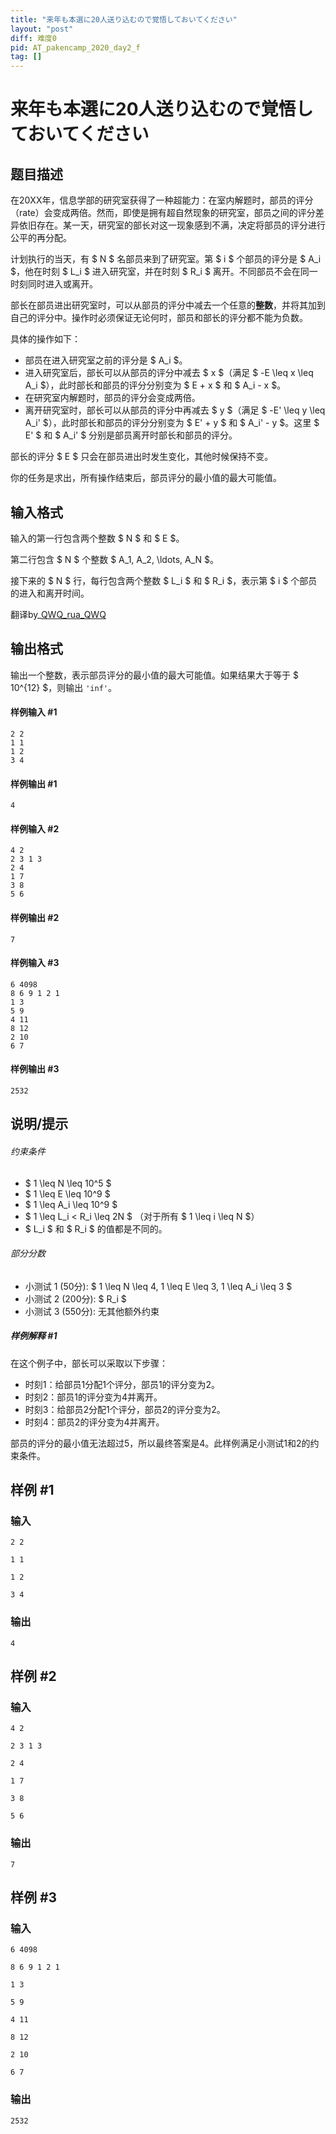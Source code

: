 ```yaml
---
title: "来年も本選に20人送り込むので覚悟しておいてください"
layout: "post"
diff: 难度0
pid: AT_pakencamp_2020_day2_f
tag: []
---
```


# 来年も本選に20人送り込むので覚悟しておいてください

## 题目描述

在20XX年，信息学部的研究室获得了一种超能力：在室内解题时，部员的评分（rate）会变成两倍。然而，即使是拥有超自然现象的研究室，部员之间的评分差异依旧存在。某一天，研究室的部长对这一现象感到不满，决定将部员的评分进行公平的再分配。

计划执行的当天，有 $ N $ 名部员来到了研究室。第 $ i $ 个部员的评分是 $ A_i $，他在时刻 $ L_i $ 进入研究室，并在时刻 $ R_i $ 离开。不同部员不会在同一时刻同时进入或离开。

部长在部员进出研究室时，可以从部员的评分中减去一个任意的**整数**，并将其加到自己的评分中。操作时必须保证无论何时，部员和部长的评分都不能为负数。

具体的操作如下：
- 部员在进入研究室之前的评分是 $ A_i $。
- 进入研究室后，部长可以从部员的评分中减去 $ x $（满足 $ -E \leq x \leq A_i $），此时部长和部员的评分分别变为 $ E + x $ 和 $ A_i - x $。
- 在研究室内解题时，部员的评分会变成两倍。
- 离开研究室时，部长可以从部员的评分中再减去 $ y $（满足 $ -E' \leq y \leq A_i' $），此时部长和部员的评分分别变为 $ E' + y $ 和 $ A_i' - y $。这里 $ E' $ 和 $ A_i' $ 分别是部员离开时部长和部员的评分。

部长的评分 $ E $ 只会在部员进出时发生变化，其他时候保持不变。

你的任务是求出，所有操作结束后，部员评分的最小值的最大可能值。

## 输入格式

输入的第一行包含两个整数 $ N $ 和 $ E $。

第二行包含 $ N $ 个整数 $ A_1, A_2, \ldots, A_N $。

接下来的 $ N $ 行，每行包含两个整数 $ L_i $ 和 $ R_i $，表示第 $ i $ 个部员的进入和离开时间。

翻译by_[QWQ_rua_QWQ](https://www.luogu.com.cn/user/1233838)

## 输出格式

输出一个整数，表示部员评分的最小值的最大可能值。如果结果大于等于 $ 10^{12} $，则输出 `'inf'`。

#### 样例输入 #1

```
2 2
1 1
1 2
3 4
```

#### 样例输出 #1

```
4
```

#### 样例输入 #2

```
4 2
2 3 1 3
2 4
1 7
3 8
5 6
```

#### 样例输出 #2

```
7
```

#### 样例输入 #3

```
6 4098
8 6 9 1 2 1
1 3
5 9
4 11
8 12
2 10
6 7
```

#### 样例输出 #3

```
2532
```

## 说明/提示

###### 约束条件

- $ 1 \leq N \leq 10^5 $
- $ 1 \leq E \leq 10^9 $
- $ 1 \leq A_i \leq 10^9 $
- $ 1 \leq L_i < R_i \leq 2N $ （对于所有 $ 1 \leq i \leq N $）
- $ L_i $ 和 $ R_i $ 的值都是不同的。

###### 部分分数

- 小测试 1 (50分): $ 1 \leq N \leq 4, 1 \leq E \leq 3, 1 \leq A_i \leq 3 $
- 小测试 2 (200分): $ R_i $
- 小测试 3 (550分): 无其他额外约束

##### 样例解释 #1

在这个例子中，部长可以采取以下步骤：

- 时刻1：给部员1分配1个评分，部员1的评分变为2。
- 时刻2：部员1的评分变为4并离开。
- 时刻3：给部员2分配1个评分，部员2的评分变为2。
- 时刻4：部员2的评分变为4并离开。

部员的评分的最小值无法超过5，所以最终答案是4。此样例满足小测试1和2的约束条件。

## 样例 #1

### 输入

```
2 2
1 1
1 2
3 4
```

### 输出

```
4
```

## 样例 #2

### 输入

```
4 2
2 3 1 3
2 4
1 7
3 8
5 6
```

### 输出

```
7
```

## 样例 #3

### 输入

```
6 4098
8 6 9 1 2 1
1 3
5 9
4 11
8 12
2 10
6 7
```

### 输出

```
2532
```

